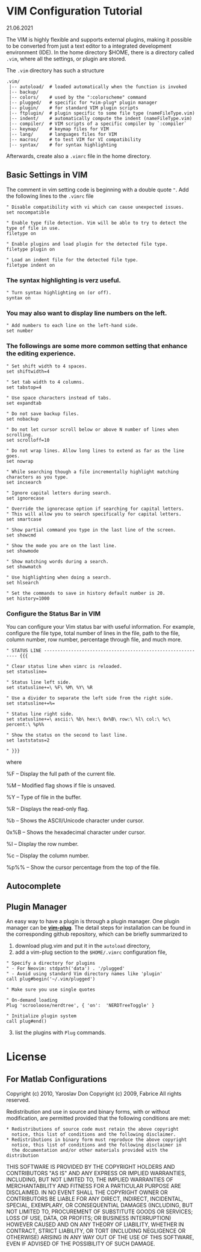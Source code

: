 # VIM Configuration Tutorial

21.06.2021

The VIM is highly flexible and supports external plugins, making it possible to be converted from just a text editor to a integrated development environment (IDE). In the home directory $HOME, there is a directory called `.vim`, where all the settings, or plugin are stored.

The  `.vim` directory has such a structure

```
.vim/
 |-- autoload/  # loaded automatically when the function is invoked
 |-- backup/
 |-- colors/    # used by the ":colorscheme" command
 |-- plugged/   # specific for *vim-plug* plugin manager
 |-- plugin/    # for standard VIM plugin scripts
 |-- ftplugin/  # plugin specific to some file type (nameFileType.vim)
 |-- indent/    # automatically compute the indent (nameFileType.vim)
 |-- compiler/  # VIM scripts of a specific compiler by `:compiler`
 |-- keymap/    # keymap files for VIM
 |-- lang/      # languages files for VIM
 |-- macros/    # to test VIM for VI compatibility
 |-- syntax/    # for syntax highlighting
```

Afterwards, create also a `.vimrc` file in the home directory.

## Basic Settings in VIM

The comment in vim setting code is beginning with a double quote `"`. Add the following lines to the `.vimrc` file

```
" Disable compatibility with vi which can cause unexpected issues.
set nocompatible

" Enable type file detection. Vim will be able to try to detect the type of file in use.
filetype on

" Enable plugins and load plugin for the detected file type.
filetype plugin on

" Load an indent file for the detected file type.
filetype indent on
```

### The syntax highlighting is verz useful.

```
" Turn syntax highlighting on (or off).
syntax on
```

### You may also want to display line numbers on the left.

```
" Add numbers to each line on the left-hand side.
set number
```

### The followings are some more common setting that enhance the editing experience.

```
" Set shift width to 4 spaces.
set shiftwidth=4

" Set tab width to 4 columns.
set tabstop=4

" Use space characters instead of tabs.
set expandtab

" Do not save backup files.
set nobackup

" Do not let cursor scroll below or above N number of lines when scrolling.
set scrolloff=10

" Do not wrap lines. Allow long lines to extend as far as the line goes.
set nowrap

" While searching though a file incrementally highlight matching characters as you type.
set incsearch

" Ignore capital letters during search.
set ignorecase

" Override the ignorecase option if searching for capital letters.
" This will allow you to search specifically for capital letters.
set smartcase

" Show partial command you type in the last line of the screen.
set showcmd

" Show the mode you are on the last line.
set showmode

" Show matching words during a search.
set showmatch

" Use highlighting when doing a search.
set hlsearch

" Set the commands to save in history default number is 20.
set history=1000
```

### Configure the Status Bar in VIM

You can configure your Vim status bar with useful information. For example, configure the file type, total number of lines in the file, path to the file, column number, row number, percentage through file, and much more.

```
" STATUS LINE ------------------------------------------------------------ {{{

" Clear status line when vimrc is reloaded.
set statusline=

" Status line left side.
set statusline+=\ %F\ %M\ %Y\ %R

" Use a divider to separate the left side from the right side.
set statusline+=%=

" Status line right side.
set statusline+=\ ascii:\ %b\ hex:\ 0x%B\ row:\ %l\ col:\ %c\ percent:\ %p%%

" Show the status on the second to last line.
set laststatus=2

" }}}
```

where

%F – Display the full path of the current file.

%M – Modified flag shows if file is unsaved.

%Y – Type of file in the buffer.

%R – Displays the read-only flag.

%b – Shows the ASCII/Unicode character under cursor.

0x%B – Shows the hexadecimal character under cursor.

%l – Display the row number.

%c – Display the column number.

%p%% – Show the cursor percentage from the top of the file.

## Autocomplete

## Plugin Manager

An easy way to have a plugin is through a plugin manager. One plugin manager can be **[vim-plug](https://github.com/junegunn/vim-plug)**. The detail steps for installation can be found in the corresponding github repository, which can be briefly summarized to

1. download plug.vim and put it in the `autoload` directory,
2. add a vim-plug section to the `$HOME/.vimrc` configuration file,
  
  ```
  " Specify a directory for plugins
  " - For Neovim: stdpath('data') . '/plugged'
  " - Avoid using standard Vim directory names like 'plugin'
  call plug#begin('~/.vim/plugged')
  
  " Make sure you use single quotes

  " On-demand loading
  Plug 'scrooloose/nerdtree', { 'on':  'NERDTreeToggle' }

  " Initialize plugin system
  call plug#end()
  ``` 

3. list the plugins with `Plug` commands.

# License

## For Matlab Configurations

Copyright (c) 2010, Yaroslav Don
Copyright (c) 2009, Fabrice
All rights reserved.

Redistribution and use in source and binary forms, with or without
modification, are permitted provided that the following conditions are
met:

    * Redistributions of source code must retain the above copyright
      notice, this list of conditions and the following disclaimer.
    * Redistributions in binary form must reproduce the above copyright
      notice, this list of conditions and the following disclaimer in
      the documentation and/or other materials provided with the distribution

THIS SOFTWARE IS PROVIDED BY THE COPYRIGHT HOLDERS AND CONTRIBUTORS "AS IS"
AND ANY EXPRESS OR IMPLIED WARRANTIES, INCLUDING, BUT NOT LIMITED TO, THE
IMPLIED WARRANTIES OF MERCHANTABILITY AND FITNESS FOR A PARTICULAR PURPOSE
ARE DISCLAIMED. IN NO EVENT SHALL THE COPYRIGHT OWNER OR CONTRIBUTORS BE
LIABLE FOR ANY DIRECT, INDIRECT, INCIDENTAL, SPECIAL, EXEMPLARY, OR
CONSEQUENTIAL DAMAGES (INCLUDING, BUT NOT LIMITED TO, PROCUREMENT OF
SUBSTITUTE GOODS OR SERVICES; LOSS OF USE, DATA, OR PROFITS; OR BUSINESS
INTERRUPTION) HOWEVER CAUSED AND ON ANY THEORY OF LIABILITY, WHETHER IN
CONTRACT, STRICT LIABILITY, OR TORT (INCLUDING NEGLIGENCE OR OTHERWISE)
ARISING IN ANY WAY OUT OF THE USE OF THIS SOFTWARE, EVEN IF ADVISED OF THE
POSSIBILITY OF SUCH DAMAGE.
